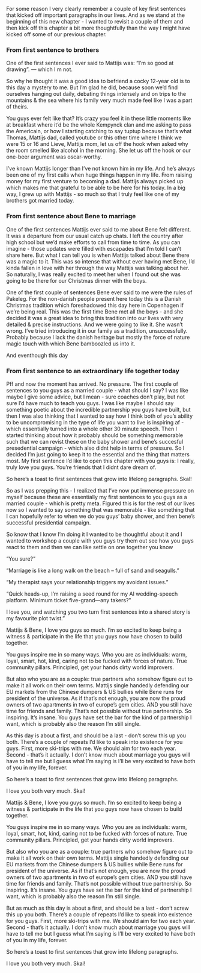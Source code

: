 For some reason I very clearly remember a couple of key first sentences that kicked off important paragraphs in our lives. And as we stand at the beginning of this new chapter - I wanted to revisit a couple of them and then kick off this chapter a bit more thoughtfully than the way I might have kicked off some of our previous chapter.

### From first sentence to brothers

One of the first sentences I ever said to Mattijs was: “I’m so good at drawing”. — which I m not.

So why he thought it was a good idea to befriend a cocky 12-year old is to this day a mystery to me. But I’m glad he did, because soon we’d find ourselves hanging out daily, debating things intensely and on trips to the mountains & the sea where his family very much made feel like I was a part of theirs.

You guys ever felt like that? It’s crazy you feel it in these little moments like at breakfast where it’d be the whole Kempynck clan and me asking to pass the Americain, or how I starting catching to say tuptup because that’s what Thomas, Mattijs dad, called youtube or this other time where I think we were 15 or 16 and Lieve, Mattijs mom, let us off the hook when asked why the room smelled like alcohol in the morning. She let us off the hook or our one-beer argument was oscar-worthy.

I’ve known Mattijs longer than I’ve not known him in my life. And he’s always been one of my first calls when huge things happen in my life. From raising money for my first venture to becoming a dad. Mattijs always picked up which makes me that grateful to be able to be here for his today. In a big way, I grew up with Mattijs - so much so that I truly feel like one of my brothers got married today.

### From first sentence about Bene to marriage

One of the first sentences Mattijs ever said to me about Bene felt different. It was a departure from our usual catch up chats. I left the country after high school but we’d make efforts to call from time to time. As you can imagine - those updates were filled with escapades that I’m told I can’t share here. But what I can tell you is when Mattijs talked about Bene there was a magic to it. This was so intense that without ever having met Bene, I’d kinda fallen in love with her through the way Mattijs was talking about her. So naturally, I was really excited to meet her when I found out she was going to be there for our Christmas dinner with the boys.

One of the first couple of sentences Bene ever said to me were the rules of Pakeleg. For the non-danish people present here today this is a Danish Christmas tradition which foreshadowed this day here in Copenhagen if we’re being real. This was the first time Bene met all the boys - and she decided it was a great idea to bring this tradition into our lives with very detailed & precise instructions. And we were going to like it. She wasn’t wrong. I’ve tried introducing it in our family as a tradition, unsuccessfully. Probably because I lack the danish heritage but mostly the force of nature magic touch with which Bene bamboozled us into it.

  

And eventhough this day

### From first sentence to an extraordinary life together today

Pff and now the moment has arrived. No pressure. The first couple of sentences to you guys as a married couple - what should I say? I was like maybe I give some advice, but I mean - sure coaches don’t play, but not sure I’d have much to teach you guys. I was like maybe I should say something poetic about the incredible partnership you guys have built, but then I was also thinking that I wanted to say how I think both of you’s ability to be uncompromising in the type of life you want to live is inspiring af - which essentially turned into a whole other 30 minute speech. Then I started thinking about how it probably should be something memorable such that we can revist these on the baby shower and bene’s succesful presedential campaign - which also didnt help in terms of pressure. So I decided I’m just going to keep it to the essential and the thing that matters most. My first sentence I’d like to open this chapter with you guys is: I really, truly love you guys. You’re friends that I didnt dare dream of.

So here’s a toast to first sentences that grow into lifelong paragraphs. Skal!

  

  

  

  

  

  

  

  

  

So as I was prepping this - I realized that I’ve now put immense pressure on myself because these are essentially my first sentences to you guys as a married couple - which is pretty meta. Figured this is for the rest of our lives now so I wanted to say something that was memorable - like something that I can hopefully refer to when we do you guys’ baby shower, and then bene’s successful presidential campaign.

So know that I know I’m doing it I wanted to be thoughtful about it and I wanted to workshop a couple with you guys try them out see how you guys react to them and then we can like settle on one together you know

“You sure?”

“Marriage is like a long walk on the beach – full of sand and seagulls.”

“My therapist says your relationship triggers my avoidant issues.”

“Quick heads-up, I’m raising a seed round for my AI wedding-speech platform. Minimum ticket five-grand—any takers?”

I love you, and watching you two turn first sentences into a shared story is my favourite plot twist.”

Mattijs & Bene, I love you guys so much. I’m so excited to keep being a witness & participate in the life that you guys now have chosen to build together.

You guys inspire me in so many ways. Who you are as individuals: warm, loyal, smart, hot, kind, caring not to be fucked with forces of nature. True community pillars. Principled, get your hands dirty world improvers.

But also who you are as a couple: true partners who somehow figure out to make it all work on their own terms. Mattijs single handedly defending our EU markets from the Chinese dumpers & US bullies while Bene runs for president of the universe. As if that’s not enough, you are now the proud owners of two apartments in two of europe’s gem cities. AND you still have time for friends and family. That’s not possible without true partnership. So inspiring. It’s insane. You guys have set the bar for the kind of partnership I want, which is probably also the reason I’m still single.

As this day is about a first, and should be a last - don’t screw this up you both. There’s a couple of repeats I’d like to speak into existence for you guys. First, more ski-trips with me. We should aim for two each year. Second - that’s it actually. I don’t know much about marriage you guys will have to tell me but I guess what I’m saying is I’ll be very excited to have both of you in my life, forever.

So here’s a toast to first sentences that grow into lifelong paragraphs.

I love you both very much. Skal!

  

  

  

  

  

  

  

  

  

  

  
  

Mattijs & Bene, I love you guys so much. I’m so excited to keep being a witness & participate in the life that you guys now have chosen to build together.

You guys inspire me in so many ways. Who you are as individuals: warm, loyal, smart, hot, kind, caring not to be fucked with forces of nature. True community pillars. Principled, get your hands dirty world improvers.

But also who you are as a couple: true partners who somehow figure out to make it all work on their own terms. Mattijs single handedly defending our EU markets from the Chinese dumpers & US bullies while Bene runs for president of the universe. As if that’s not enough, you are now the proud owners of two apartments in two of europe’s gem cities. AND you still have time for friends and family. That’s not possible without true partnership. So inspiring. It’s insane. You guys have set the bar for the kind of partnership I want, which is probably also the reason I’m still single.

But as much as this day is about a first, and should be a last - don’t screw this up you both. There’s a couple of repeats I’d like to speak into existence for you guys. First, more ski-trips with me. We should aim for two each year. Second - that’s it actually. I don’t know much about marriage you guys will have to tell me but I guess what I’m saying is I’ll be very excited to have both of you in my life, forever.

So here’s a toast to first sentences that grow into lifelong paragraphs.

I love you both very much. Skal!